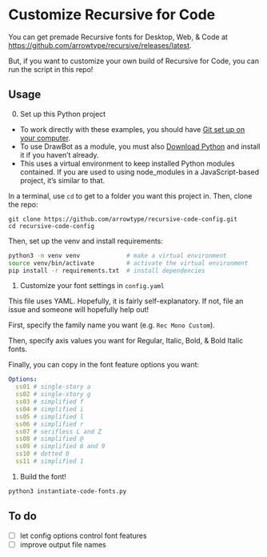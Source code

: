 # Customize Recursive for Code

You can get premade Recursive fonts for Desktop, Web, & Code at https://github.com/arrowtype/recursive/releases/latest.

But, if you want to customize your own build of Recursive for Code, you can run the script in this repo!

## Usage

0. Set up this Python project

- To work directly with these examples, you should have [Git set up on your computer](https://help.github.com/en/github/getting-started-with-github/set-up-git).
- To use DrawBot as a module, you must also [Download Python](http://python.org/download/) and install it if you haven’t already.
- This uses a virtual environment to keep installed Python modules contained. If you are used to using node_modules in a JavaScript-based project, it’s similar to that.

In a terminal, use `cd` to get to a folder you want this project in. Then, clone the repo:

```
git clone https://github.com/arrowtype/recursive-code-config.git
cd recursive-code-config
```

Then, set up the venv and install requirements:

```bash
python3 -m venv venv             # make a virtual environment
source venv/bin/activate         # activate the virtual environment
pip install -r requirements.txt  # install dependencies
```

1. Customize your font settings in `config.yaml`

This file uses YAML. Hopefully, it is fairly self-explanatory. If not, file an issue and someone will hopefully help out!

First, specify the family name you want (e.g. `Rec Mono Custom`). 

Then, specify axis values you want for Regular, Italic, Bold, & Bold Italic fonts.

Finally, you can copy in the font feature options you want:

```yaml
Options:
  ss01 # single-story a
  ss02 # single-story g
  ss03 # simplified f
  ss04 # simplified i
  ss05 # simplified l
  ss06 # simplified r
  ss07 # serifless L and Z
  ss08 # simplified @
  ss09 # simplified 6 and 9
  ss10 # dotted 0
  ss11 # simplified 1
```

1. Build the font!

```bash
python3 instantiate-code-fonts.py
```

## To do

- [ ] let config options control font features
- [ ] improve output file names
